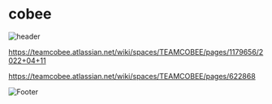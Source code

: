 # cobee
![header](https://capsule-render.vercel.app/api?type=waving&color=timeGradient&height=300&section=header&text=SONSU%20&fontSize=90)

https://teamcobee.atlassian.net/wiki/spaces/TEAMCOBEE/pages/1179656/2022+04+11

https://teamcobee.atlassian.net/wiki/spaces/TEAMCOBEE/pages/622868
   
         
          
![Footer](https://capsule-render.vercel.app/api?type=waving&color=timeGradient&height=200&section=footer)  
  
